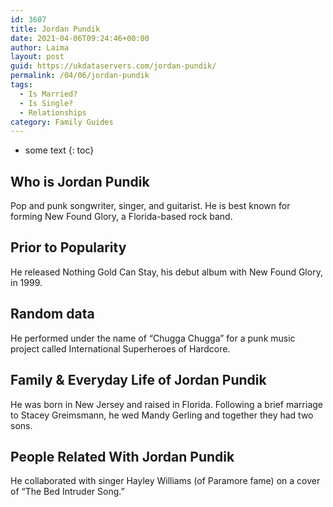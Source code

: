 ```yaml
---
id: 3607
title: Jordan Pundik
date: 2021-04-06T09:24:46+00:00
author: Laima
layout: post
guid: https://ukdataservers.com/jordan-pundik/
permalink: /04/06/jordan-pundik
tags:
  - Is Married?
  - Is Single?
  - Relationships
category: Family Guides
---
```


* some text
{: toc}


## Who is Jordan Pundik
                  
                  
                  
Pop and punk songwriter, singer, and guitarist. He is best known for forming New Found Glory, a Florida-based rock band.
                  
              
            
              
            
                
                
                
## Prior to Popularity
                  
                  
                  
He released Nothing Gold Can Stay, his debut album with New Found Glory, in 1999.
                  
              
            
              
            
                
                
                
## Random data
                  
                  
                  
He performed under the name of &#8220;Chugga Chugga&#8221; for a punk music project called International Superheroes of Hardcore.
                  
              
            
              
            
                
                
                
## Family & Everyday Life of Jordan Pundik
                  
                  
                  
He was born in New Jersey and raised in Florida. Following a brief marriage to Stacey Greimsmann, he wed Mandy Gerling and together they had two sons.
                  
              
            
              
            
                
                
                
## People Related With Jordan Pundik
                  
                  
                  
He collaborated with singer Hayley Williams (of Paramore fame) on a cover of &#8220;The Bed Intruder Song.&#8221;
                  
              
            
              
            
                
              
            
              
              
            
            
              
            
          
          
          